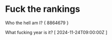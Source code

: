 # Fuck the rankings

Who the hell am I?
{ 8864679 }

What fucking year is it?
[ 2024-11-24T09:00:00Z ]
